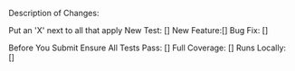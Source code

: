 Description of Changes:

Put an 'X' next to all that apply
New Test: [] New Feature:[] Bug Fix: []

Before You Submit Ensure
All Tests Pass: [] Full Coverage: [] Runs Locally: []